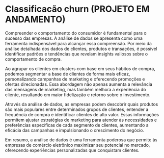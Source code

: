 # Classificacão churn (PROJETO EM ANDAMENTO)

Compreender o comportamento do consumidor é fundamental para o sucesso das empresas. A análise de dados se apresenta como uma ferramenta indispensável para alcançar essa compreensão. Por meio da análise detalhada dos dados de clientes, produtos e transações, é possível identificar padrões e tendências que revelam insights valiosos sobre o comportamento de compra.

Ao agrupar os clientes em clusters com base em seus hábitos de compra, podemos segmentar a base de clientes de forma mais eficaz, personalizando campanhas de marketing e oferecendo promoções e ofertas direcionadas. Essa abordagem não apenas aumenta a relevância das mensagens de marketing, mas também melhora a experiência do cliente, resultando em maior fidelização e retorno sobre o investimento.

Através da análise de dados, as empresas podem descobrir quais produtos são mais populares entre determinados grupos de clientes, entender a frequência de compra e identificar clientes de alto valor. Essas informações permitem ajustar estratégias de marketing para atender às necessidades e preferências específicas de cada segmento de clientes, aumentando a eficácia das campanhas e impulsionando o crescimento do negócio.

Em resumo, a análise de dados é uma ferramenta poderosa que permite às empresas de comércio eletrônico maximizar seu potencial no mercado, oferecendo experiências personalizadas que conquistam clientes.
